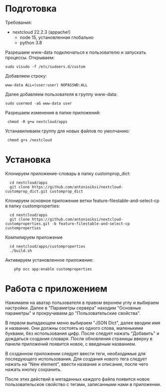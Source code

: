 # Подготовка

Требования:
- nextcloud 22.2.3 (appache!)
    - node 15, установленная глобально
    - python 3.8

Разрешаем www-data подключаться к пользователю и запускать процессы. Открываем:

    sudo visudo -f /etc/sudoers.d/custom
    
 Добавляем строку:
  
    www-data ALL=(user:user) NOPASSWD:ALL  
     
 Далее добавляем пользователя в группу www-data:
 
    sudo usermod -aG www-data user
    
 Разрешаем изменения в папке приложений:
 
     chmod -R g+w nextcloud/apps
     
 Устанавиливаем группу для новых файлов по умолчанию:
 
     chmod g+s /nextcloud   
     
# Установка 

Клонируем приложение-словарь в папку customprop_dict: 
      
      cd nextcloud/apps
      git clone https://github.com/antonioiksi/nextcloud-customprop_dict.git customprop_dict
      
Клонируем основное приложение ветки feature-filestable-and-select-cp в папку customproperties: 
  
      cd nextcloud/apps
      git clone https://github.com/antonioiksi/nextcloud-customproperties.git -b feature-filestable-and-select-cp customproperties
      
Компилируем приложение
   
      cd nextcloud/apps/customproperties
      ./build.sh
  
Активируем установленное приложение:
    
        php occ app:enable customproperties
        
# Работа с приложением

Нажимаем на аватар пользователя в правом верхнем углу и выбираем настройки. Далее в "Параметры сервера" находим "Основные параметры" и прокручиваем до "Пользовательские свойства". 

В первом выпадающем меню выбираем "JSON Dict", далее вводим имя и название. Они должны состоять из одного слова, маленькими буквами, без использования цифр. После следует нажать "Добавить" и дождаться создания словаря. После обновления страницы вверху в панели приложений появится новое, с введеным названием. 

В созданном приложении следует ввести теги, необходимые для последующего использования. Для создания нового тега следует нажать на "New element", ввести название и описание, после чего нажать кнопку сохранить. 

После этих действий в метаданных каждого файла появится новое пользовательское свойство с тегами, записанными нами в приложении.
